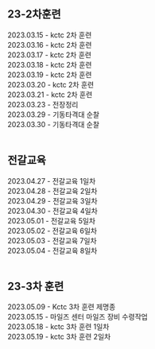 ## 23-2차훈련
2023.03.15 - kctc 2차 훈련<br>
2023.03.16 - kctc 2차 훈련<br>
2023.03.17 - kctc 2차 훈련<br>
2023.03.18 - kctc 2차 훈련<br>
2023.03.19 - kctc 2차 훈련<br>
2023.03.20 - kctc 2차 훈련<br>
2023.03.21 - kctc 2차 훈련<br>
2023.03.23 - 전장정리<br>
2023.03.29 - 기동타격대 순찰<br>
2023.03.30 - 기동타격대 순찰<br>
<br>

## 전갈교육
2023.04.27 - 전갈교육 1일차<br>
2023.04.28 - 전갈교육 2일차<br>
2023.04.29 - 전갈교육 3일차<br>
2023.04.30 - 전갈교육 4일차<br>
2023.05.01 - 전갈교육 5일차<br>
2023.05.02 - 전갈교육 6일차<br>
2023.05.03 - 전갈교육 7일차<br>
2023.05.04 - 전갈교육 8일차<br>
<br>

## 23-3차 훈련
2023.05.09 - Kctc 3차 훈련 제명종<br>
2023.05.15 - 마일즈 센터 마일즈 장비 수령작업<br>
2023.05.18 - kctc 3차 훈련 1일차<br>
2023.05.19 - kctc 3차 훈련 2일차<br>
